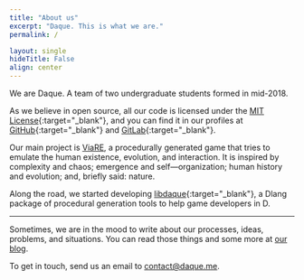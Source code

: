 ```yaml
---
title: "About us"
excerpt: "Daque. This is what we are."
permalink: /

layout: single
hideTitle: False
align: center
---
```

We are Daque. A team of two undergraduate students formed in mid-2018.

As we believe in open source, all our code is licensed under the [MIT License](https://choosealicense.com/licenses/mit/){:target="_blank"}, and you can find it in our profiles at [GitHub](https://github.com/daque-dev){:target="_blank"} and [GitLab](https://gitlab.com/daque){:target="_blank"}.

Our main project is [ViaRE](./viare), a procedurally generated game that tries to emulate the human existence, evolution, and interaction. It is inspired by complexity and chaos; emergence and self—organization; human history and evolution; and, briefly said: nature.

Along the road, we started developing [libdaque](https://code.dlang.org/packages/libdaque){:target="_blank"}, a Dlang package of procedural generation tools to help game developers in D.

---

Sometimes, we are in the mood to write about our processes, ideas, problems, and situations. You can read those things and some more at [our blog](./blog).

To get in touch, send us an email to [contact@daque.me](mailto:contact@daque.me).